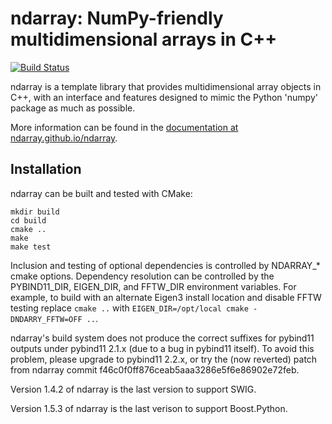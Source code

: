ndarray: NumPy-friendly multidimensional arrays in C++
======================================================
[![Build Status](https://travis-ci.org/ndarray/ndarray.svg?branch=master)](https://travis-ci.org/ndarray/ndarray)

ndarray is a template library that provides multidimensional array
objects in C++, with an interface and features designed to mimic the
Python 'numpy' package as much as possible.

More information can be found in the [documentation at
ndarray.github.io/ndarray](http://ndarray.github.io/ndarray/).


Installation
------------

ndarray can be built and tested with CMake:

    mkdir build
    cd build
    cmake ..
    make
    make test

Inclusion and testing of optional dependencies is controlled by NDARRAY_* cmake
options. Dependency resolution can be controlled by the PYBIND11_DIR,
EIGEN_DIR, and FFTW_DIR environment variables. For example, to build with an
alternate Eigen3 install location and disable FFTW testing replace `cmake ..`
with `EIGEN_DIR=/opt/local cmake -DNDARRY_FFTW=OFF ..`.

ndarray's build system does not produce the correct suffixes for pybind11
outputs under pybind11 2.1.x (due to a bug in pybind11 itself).  To avoid this
problem, please upgrade to pybind11 2.2.x, or try the (now reverted) patch from
ndarray commit f46c0f0ff876ceab5aaa3286e5f6e86902e72feb.

Version 1.4.2 of ndarray is the last version to support SWIG.

Version 1.5.3 of ndarray is the last verison to support Boost.Python.
